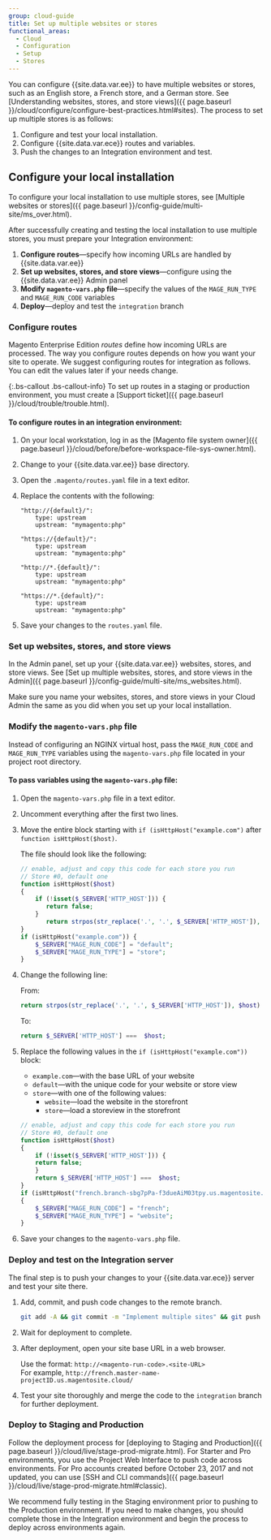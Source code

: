 ```yaml
---
group: cloud-guide
title: Set up multiple websites or stores
functional_areas:
  - Cloud
  - Configuration
  - Setup
  - Stores
---
```


You can configure {{site.data.var.ee}} to have multiple websites or stores, such as an English store, a French store, and a German store. See [Understanding websites, stores, and store views]({{ page.baseurl }}/cloud/configure/configure-best-practices.html#sites). The process to set up multiple stores is as follows:

1.  Configure and test your local installation.
1.  Configure {{site.data.var.ece}} routes and variables.
1.  Push the changes to an Integration environment and test.

## Configure your local installation

To configure your local installation to use multiple stores, see [Multiple websites or stores]({{ page.baseurl }}/config-guide/multi-site/ms_over.html).

After successfully creating and testing the local installation to use multiple stores, you must prepare your Integration environment:

1.  **Configure routes**—specify how incoming URLs are handled by {{site.data.var.ee}}
1.  **Set up websites, stores, and store views**—configure using the {{site.data.var.ee}} Admin panel
1.  **Modify `magento-vars.php` file**—specify the values of the `MAGE_RUN_TYPE` and `MAGE_RUN_CODE` variables
1.  **Deploy**—deploy and test the `integration` branch

### Configure routes

Magento Enterprise Edition *routes* define how incoming URLs are processed. The way you configure routes depends on how you want your site to operate. We suggest configuring routes for integration as follows. You can edit the values later if your needs change.

{:.bs-callout .bs-callout-info}
To set up routes in a staging or production environment, you must create a [Support ticket]({{ page.baseurl }}/cloud/trouble/trouble.html).

#### To configure routes in an integration environment:

1.  On your local workstation, log in as the [Magento file system owner]({{ page.baseurl }}/cloud/before/before-workspace-file-sys-owner.html).

1.  Change to your {{site.data.var.ee}} base directory.

1.  Open the `.magento/routes.yaml` file in a text editor.

1.  Replace the contents with the following:

		"http://{default}/":
    		type: upstream
    		upstream: "mymagento:php"

		"https://{default}/":
    		type: upstream
    		upstream: "mymagento:php"

		"http://*.{default}/":
    		type: upstream
    		upstream: "mymagento:php"

		"https://*.{default}/":
    		type: upstream
    		upstream: "mymagento:php"

1.  Save your changes to the `routes.yaml` file.

### Set up websites, stores, and store views

In the Admin panel, set up your {{site.data.var.ee}} websites, stores, and store views. See [Set up multiple websites, stores, and store views in the Admin]({{ page.baseurl }}/config-guide/multi-site/ms_websites.html).

Make sure you name your websites, stores, and store views in your Cloud Admin the same as you did when you set up your local installation.

### Modify the `magento-vars.php` file

Instead of configuring an NGINX virtual host, pass the `MAGE_RUN_CODE` and `MAGE_RUN_TYPE` variables using the `magento-vars.php` file located in your project root directory.

#### To pass variables using the `magento-vars.php` file:

1.  Open the `magento-vars.php` file in a text editor.

1.  Uncomment everything after the first two lines.

1.  Move the entire block starting with `if (isHttpHost("example.com")` after `function isHttpHost($host)`.

    The file should look like the following:
    
    ```php
    // enable, adjust and copy this code for each store you run
    // Store #0, default one
    function isHttpHost($host)
    {
        if (!isset($_SERVER['HTTP_HOST'])) {
           return false;
        }
           return strpos(str_replace('.', '.', $_SERVER['HTTP_HOST']), $host) === 0;
    }
    if (isHttpHost("example.com")) {
        $_SERVER["MAGE_RUN_CODE"] = "default";
        $_SERVER["MAGE_RUN_TYPE"] = "store";
    }
    ```

1.  Change the following line:

    From:

    ```php
    return strpos(str_replace('.', '.', $_SERVER['HTTP_HOST']), $host) === 0;
    ```

    To:

    ```php
    return $_SERVER['HTTP_HOST'] ===  $host;
    ```

1.  Replace the following values in the `if (isHttpHost("example.com"))` block:

    -  `example.com`—with the base URL of your website
    -  `default`—with the unique code for your website or store view
    -  `store`—with one of the following values:
        -  `website`—load the website in the storefront
        -  `store`—load a storeview in the storefront

    ```php
    // enable, adjust and copy this code for each store you run
    // Store #0, default one
    function isHttpHost($host)
    {
        if (!isset($_SERVER['HTTP_HOST'])) {
        return false;
        }
        return $_SERVER['HTTP_HOST'] ===  $host;
    }
    if (isHttpHost("french.branch-sbg7pPa-f3dueAiM03tpy.us.magentosite.cloud"))
    {
        $_SERVER["MAGE_RUN_CODE"] = "french";
        $_SERVER["MAGE_RUN_TYPE"] = "website";
    }
    ```

1.  Save your changes to the `magento-vars.php` file.

### Deploy and test on the Integration server

The final step is to push your changes to your {{site.data.var.ece}} server and test your site there.

1.  Add, commit, and push code changes to the remote branch.

    ```bash
    git add -A && git commit -m "Implement multiple sites" && git push origin <branch name>
    ```

1.  Wait for deployment to complete.

1.  After deployment, open your site base URL in a web browser.

    Use the format: `http://<magento-run-code>.<site-URL>`  
    For example, `http://french.master-name-projectID.us.magentosite.cloud/`

1.  Test your site thoroughly and merge the code to the `integration` branch for further deployment.

### Deploy to Staging and Production

Follow the deployment process for [deploying to Staging and Production]({{ page.baseurl }}/cloud/live/stage-prod-migrate.html). For Starter and Pro environments, you use the Project Web Interface to push code across environments. For Pro accounts created before October 23, 2017 and not updated, you can use [SSH and CLI commands]({{ page.baseurl }}/cloud/live/stage-prod-migrate.html#classic).

We recommend fully testing in the Staging environment prior to pushing to the Production environment. If you need to make changes, you should complete those in the Integration environment and begin the process to deploy across environments again.
